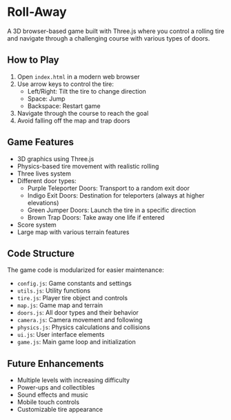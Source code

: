 # Roll-Away

A 3D browser-based game built with Three.js where you control a rolling tire and navigate through a challenging course with various types of doors.

## How to Play

1. Open `index.html` in a modern web browser
2. Use arrow keys to control the tire:
   - Left/Right: Tilt the tire to change direction
   - Space: Jump
   - Backspace: Restart game
3. Navigate through the course to reach the goal
4. Avoid falling off the map and trap doors

## Game Features

- 3D graphics using Three.js
- Physics-based tire movement with realistic rolling
- Three lives system
- Different door types:
  - Purple Teleporter Doors: Transport to a random exit door
  - Indigo Exit Doors: Destination for teleporters (always at higher elevations)
  - Green Jumper Doors: Launch the tire in a specific direction
  - Brown Trap Doors: Take away one life if entered
- Score system
- Large map with various terrain features

## Code Structure

The game code is modularized for easier maintenance:

- `config.js`: Game constants and settings
- `utils.js`: Utility functions
- `tire.js`: Player tire object and controls
- `map.js`: Game map and terrain
- `doors.js`: All door types and their behavior
- `camera.js`: Camera movement and following
- `physics.js`: Physics calculations and collisions
- `ui.js`: User interface elements
- `game.js`: Main game loop and initialization

## Future Enhancements

- Multiple levels with increasing difficulty
- Power-ups and collectibles
- Sound effects and music
- Mobile touch controls
- Customizable tire appearance
